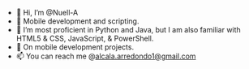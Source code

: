 - 👋 Hi, I’m @Nuell-A
- 👀 Mobile development and scripting.
- 🌱 I’m most proficient in Python and Java, but I am also familiar with HTML5 & CSS, JavaScript, & PowerShell.
- 💞️ On mobile development projects. 
- 📫 You can reach me @alcala.arredondo1@gmail.com

<!---
Nuell-A/Nuell-A is a ✨ special ✨ repository because its `README.md` (this file) appears on your GitHub profile.
You can click the Preview link to take a look at your changes.
--->
